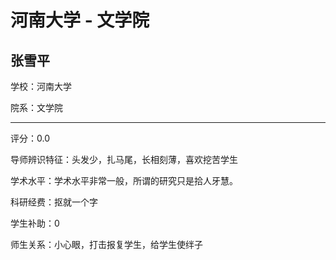 # 河南大学 - 文学院

## 张雪平

学校：河南大学

院系：文学院

* * *

评分：0.0

导师辨识特征：头发少，扎马尾，长相刻薄，喜欢挖苦学生

学术水平：学术水平非常一般，所谓的研究只是拾人牙慧。

科研经费：抠就一个字

学生补助：0

师生关系：小心眼，打击报复学生，给学生使绊子